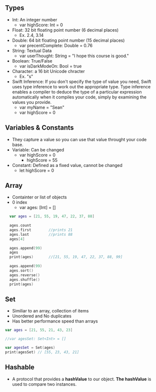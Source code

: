## Types
* Int: An integer number
  * var highScore: Int = 0
* Float: 32 bit floating point number (6 decimal places)
  * Ex. 2.4, 3.14
* Double: 64 bit floating point number (15 decimal places)
  * var precentComplete: Double = 0.76
* String: Textual Data
  * var userThought: String = "I hope this course is good."
* Boolean: True/False
  * var isDarkModeOn: Bool = true
* Character: a 16 bit Unicode chracter
  * Ex. "s"
* Swift Inference: If you don't specify the type of value you need, Swift uses type inference to work out the appropriate type. Type inference enables a compiler to deduce the type of a particular expression automatically when it compiles your code, simply by examining the values you provide. 
  * var myName = "Sean"
  * var highScore = 0

## Variables & Constants
* They capture a value so you can use that value throught your code base.
* Variable: Can be changed
  * var highScore = 0
    * highScore = 55
* Constant: Defined as a fixed value, cannot be changed 
  * let highScore = 0

## Array
* Containter or list of objects
* 0 index 
  * var ages: [Int] = []
```swift
  var ages = [21, 55, 19, 47, 22, 37, 88]
  
  ages.count 
  ages.first        //prints 21
  ages.last         //prints 88
  ages[4] 
  
  ages.append(99)
  ages 
  print(ages)       //[21, 55, 19, 47, 22, 37, 88, 99]
  
  ages.append(99)
  ages.sort()
  ages.reverse()
  ages.shuffle()
  print(ages)

```

## Set
* Similiar to an array, collection of items
* Unordered and No duplicates 
* Has better performance speed than arrays
```swift
var ages = [21, 55, 21, 43, 23]

//var agesSet: Set<Int> = []

var agesSet = Set(ages)
print(agesSet) // [55, 23, 43, 21]
```

## Hashable
* A protocol that provides a **hashValue** to our object. **The hashValue** is used to compare two instances. 

